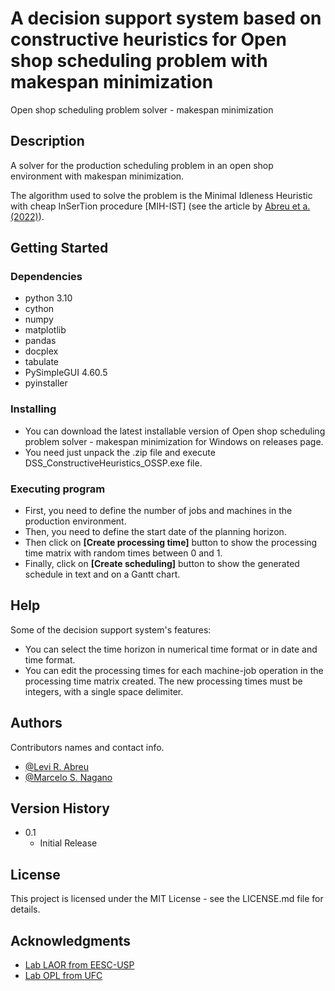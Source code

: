 # A decision support system based on constructive heuristics for Open shop scheduling problem with makespan minimization

Open shop scheduling problem solver - makespan minimization

## Description

A solver for the production scheduling problem in an open shop environment with makespan minimization. 

The algorithm used to solve the problem is the Minimal Idleness Heuristic with cheap InSerTion procedure [MIH-IST] (see the article by [Abreu et a. (2022)](https://doi.org/10.1016/j.cor.2022.105744)).

## Getting Started

### Dependencies

* python 3.10
* cython
* numpy
* matplotlib
* pandas
* docplex
* tabulate
* PySimpleGUI 4.60.5
* pyinstaller

### Installing

* You can download the latest installable version of Open shop scheduling problem solver - makespan minimization for Windows on releases page.
* You need just unpack the .zip file and execute DSS_ConstructiveHeuristics_OSSP.exe file.

### Executing program

* First, you need to define the number of jobs and machines in the production environment.
* Then, you need to define the start date of the planning horizon.
* Then click on **[Create processing time]** button to show the processing time matrix with random times between 0 and 1.
* Finally, click on **[Create scheduling]** button to show the generated schedule in text and on a Gantt chart.

## Help

Some of the decision support system's features:

* You can select the time horizon in numerical time format or in date and time format.
* You can edit the processing times for each machine-job operation in the processing time matrix created. The new processing times must be integers, with a single space delimiter.

## Authors

Contributors names and contact info.
  
* [@Levi R. Abreu](https://scholar.google.com.br/citations?user=hbm0KAoAAAAJ)
* [@Marcelo S. Nagano](https://scholar.google.com.br/citations?user=hbm0KAoAAAAJ)

## Version History

* 0.1
    * Initial Release

## License

This project is licensed under the MIT License - see the LICENSE.md file for details.

## Acknowledgments

* [Lab LAOR from EESC-USP](http://www.laor.prod.eesc.usp.br/)
* [Lab OPL from UFC](http://www.opl.ufc.br/)
